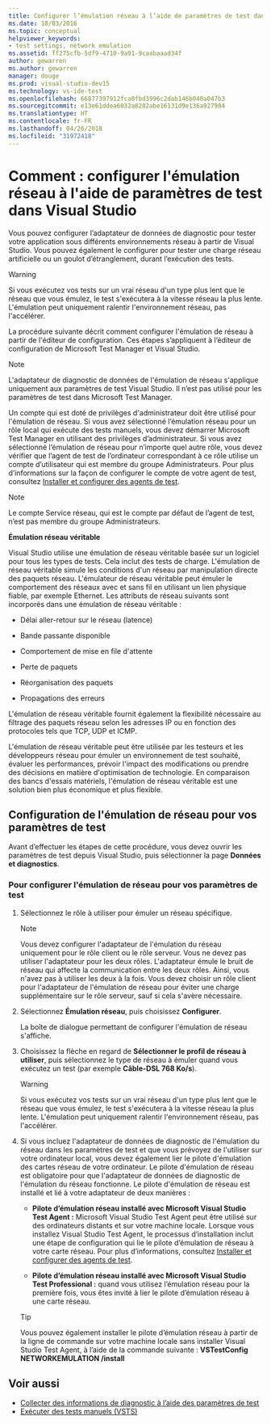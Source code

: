 ```yaml
---
title: Configurer l’émulation réseau à l’aide de paramètres de test dans Visual Studio
ms.date: 10/03/2016
ms.topic: conceptual
helpviewer_keywords:
- test settings, network emulation
ms.assetid: ff275cfb-5df9-4710-9a91-9caabaaad34f
author: gewarren
ms.author: gewarren
manager: douge
ms.prod: visual-studio-dev15
ms.technology: vs-ide-test
ms.openlocfilehash: 66877397912fca0fbd3996c2dab146b040a047b3
ms.sourcegitcommit: e13e61ddea6032a8282abe16131d9e136a927984
ms.translationtype: HT
ms.contentlocale: fr-FR
ms.lasthandoff: 04/26/2018
ms.locfileid: "31972418"
---
```

# <a name="how-to-configure-network-emulation-using-test-settings-in-visual-studio"></a>Comment : configurer l'émulation réseau à l'aide de paramètres de test dans Visual Studio

Vous pouvez configurer l’adaptateur de données de diagnostic pour tester votre application sous différents environnements réseau à partir de Visual Studio. Vous pouvez également le configurer pour tester une charge réseau artificielle ou un goulot d’étranglement, durant l’exécution des tests.

> [!WARNING]
> Si vous exécutez vos tests sur un vrai réseau d'un type plus lent que le réseau que vous émulez, le test s'exécutera à la vitesse réseau la plus lente. L'émulation peut uniquement ralentir l'environnement réseau, pas l'accélérer.

 La procédure suivante décrit comment configurer l'émulation de réseau à partir de l'éditeur de configuration. Ces étapes s’appliquent à l’éditeur de configuration de Microsoft Test Manager et Visual Studio.

> [!NOTE]
> L'adaptateur de diagnostic de données de l'émulation de réseau s'applique uniquement aux paramètres de test Visual Studio. Il n’est pas utilisé pour les paramètres de test dans Microsoft Test Manager.

Un compte qui est doté de privilèges d'administrateur doit être utilisé pour l'émulation de réseau. Si vous avez sélectionné l’émulation réseau pour un rôle local qui exécute des tests manuels, vous devez démarrer Microsoft Test Manager en utilisant des privilèges d’administrateur. Si vous avez sélectionné l’émulation de réseau pour n’importe quel autre rôle, vous devez vérifier que l’agent de test de l’ordinateur correspondant à ce rôle utilise un compte d’utilisateur qui est membre du groupe Administrateurs. Pour plus d’informations sur la façon de configurer le compte de votre agent de test, consultez [Installer et configurer des agents de test](../test/lab-management/install-configure-test-agents.md).

> [!NOTE]
> Le compte Service réseau, qui est le compte par défaut de l’agent de test, n’est pas membre du groupe Administrateurs.

 **Émulation réseau véritable**

 Visual Studio utilise une émulation de réseau véritable basée sur un logiciel pour tous les types de tests. Cela inclut des tests de charge. L'émulation de réseau véritable simule les conditions d'un réseau par manipulation directe des paquets réseau. L'émulateur de réseau véritable peut émuler le comportement des réseaux avec et sans fil en utilisant un lien physique fiable, par exemple Ethernet. Les attributs de réseau suivants sont incorporés dans une émulation de réseau véritable :

-   Délai aller-retour sur le réseau (latence)

-   Bande passante disponible

-   Comportement de mise en file d'attente

-   Perte de paquets

-   Réorganisation des paquets

-   Propagations des erreurs

 L'émulation de réseau véritable fournit également la flexibilité nécessaire au filtrage des paquets réseau selon les adresses IP ou en fonction des protocoles tels que TCP, UDP et ICMP.

 L'émulation de réseau véritable peut être utilisée par les testeurs et les développeurs réseau pour émuler un environnement de test souhaité, évaluer les performances, prévoir l'impact des modifications ou prendre des décisions en matière d'optimisation de technologie. En comparaison des bancs d'essais matériels, l'émulation de réseau véritable est une solution bien plus économique et plus flexible.

## <a name="configure-network-emulation-for-your-test-settings"></a>Configuration de l'émulation de réseau pour vos paramètres de test
 Avant d’effectuer les étapes de cette procédure, vous devez ouvrir les paramètres de test depuis Visual Studio, puis sélectionner la page **Données et diagnostics**.

### <a name="to-configure-network-emulation-for-your-test-settings"></a>Pour configurer l'émulation de réseau pour vos paramètres de test

1.  Sélectionnez le rôle à utiliser pour émuler un réseau spécifique.

    > [!NOTE]
    > Vous devez configurer l'adaptateur de l'émulation du réseau uniquement pour le rôle client ou le rôle serveur. Vous ne devez pas utiliser l'adaptateur pour les deux rôles. L'adaptateur émule le bruit de réseau qui affecte la communication entre les deux rôles. Ainsi, vous n'avez pas à utiliser les deux à la fois. Vous devez choisir un rôle client pour l'adaptateur de l'émulation de réseau pour éviter une charge supplémentaire sur le rôle serveur, sauf si cela s'avère nécessaire.

2.  Sélectionnez **Émulation réseau**, puis choisissez **Configurer**.

     La boîte de dialogue permettant de configurer l'émulation de réseau s'affiche.

3.  Choisissez la flèche en regard de **Sélectionner le profil de réseau à utiliser**, puis sélectionnez le type de réseau à émuler quand vous exécutez un test (par exemple **Câble-DSL 768 Ko/s**).

    > [!WARNING]
    > Si vous exécutez vos tests sur un vrai réseau d'un type plus lent que le réseau que vous émulez, le test s'exécutera à la vitesse réseau la plus lente. L'émulation peut uniquement ralentir l'environnement réseau, pas l'accélérer.

4.  Si vous incluez l'adaptateur de données de diagnostic de l'émulation du réseau dans les paramètres de test et que vous prévoyez de l'utiliser sur votre ordinateur local, vous devez également lier le pilote d'émulation des cartes réseau de votre ordinateur. Le pilote d'émulation de réseau est obligatoire pour que l'adaptateur de données de diagnostic de l'émulation du réseau fonctionne. Le pilote d'émulation de réseau est installé et lié à votre adaptateur de deux manières :

    -   **Pilote d’émulation réseau installé avec Microsoft Visual Studio Test Agent :** Microsoft Visual Studio Test Agent peut être utilisé sur des ordinateurs distants et sur votre machine locale. Lorsque vous installez Visual Studio Test Agent, le processus d’installation inclut une étape de configuration qui lie le pilote d’émulation de réseau à votre carte réseau. Pour plus d’informations, consultez [Installer et configurer des agents de test](../test/lab-management/install-configure-test-agents.md).

    -   **Pilote d’émulation réseau installé avec Microsoft Visual Studio Test Professional :** quand vous utilisez l’émulation réseau pour la première fois, vous êtes invité à lier le pilote d’émulation réseau à une carte réseau.

    > [!TIP]
    > Vous pouvez également installer le pilote d’émulation réseau à partir de la ligne de commande sur votre machine locale sans installer Visual Studio Test Agent, à l’aide de la commande suivante : **VSTestConfig NETWORKEMULATION /install**

## <a name="see-also"></a>Voir aussi

- [Collecter des informations de diagnostic à l’aide des paramètres de test](../test/collect-diagnostic-information-using-test-settings.md)
- [Exécuter des tests manuels (VSTS)](/vsts/manual-test/getting-started/run-manual-tests)